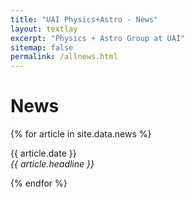 ```yaml
---
title: "UAI Physics+Astro - News"
layout: textlay
excerpt: "Physics + Astro Group at UAI"
sitemap: false
permalink: /allnews.html
---
```


# News

{% for article in site.data.news %}
<p>{{ article.date }} <br>
<em>{{ article.headline }}</em></p>
{% endfor %}
